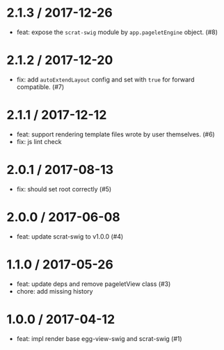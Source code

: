 
2.1.3 / 2017-12-26
==================

  * feat: expose the `scrat-swig` module by `app.pageletEngine` object. (#8)

2.1.2 / 2017-12-20
==================

  * fix: add `autoExtendLayout` config and set with `true` for forward compatible. (#7)

2.1.1 / 2017-12-12
==================

  * feat: support rendering template files wrote by user themselves. (#6)
  * fix: js lint check

2.0.1 / 2017-08-13
==================

  * fix: should set root correctly (#5)

2.0.0 / 2017-06-08
==================

  * feat: update scrat-swig to v1.0.0 (#4)

1.1.0 / 2017-05-26
==================

  * feat: update deps and remove pageletView class (#3)
  * chore: add missing history

1.0.0 / 2017-04-12
==================

  * feat: impl render base egg-view-swig and scrat-swig (#1)
